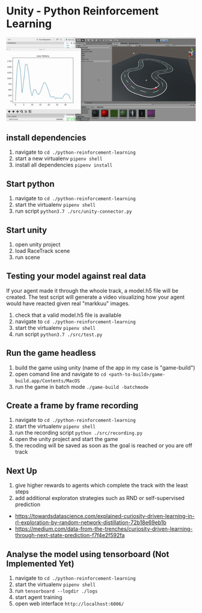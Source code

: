 # Unity - Python Reinforcement Learning

![Example](/documents/environment.gif)

## install dependencies
1. navigate to ```cd ./python-reinforcement-learning```
1. start a new virtualenv ```pipenv shell```
1. install all dependencies ```pipenv install```

## Start python
1. navigate to ```cd ./python-reinforcement-learning```
1. start the virtualenv ```pipenv shell```
1. run script ```python3.7 ./src/unity-connector.py```

## Start unity
1. open unity project
1. load RaceTrack scene
1. run scene

## Testing your model against real data
If your agent made it through the whoole track, a model.h5 file will be created. The test script will generate a video visualizing how your agent would have reacted given real "markkuu" images.

1. check that a valid model.h5 file is available
1. navigate to ```cd ./python-reinforcement-learning```
1. start the virtualenv ```pipenv shell```
1. run script ```python3.7 ./src/test.py```

## Run the game headless
1. build the game using unity (name of the app in my case is "game-build")
1. open comand line and navigate to ```cd <path-to-build>/game-build.app/Contents/MacOS```
1. run the game in batch mode ```./game-build -batchmode```

## Create a frame by frame recording
1. navigate to ```cd ./python-reinforcement-learning```
1. start the virtualenv ```pipenv shell```
1. run the recording script ```python ./src/recording.py```
1. open the unity project and start the game
1. the recoding will be saved as soon as the goal is reached or you are off track

## Next Up
1. give higher rewards to agents which complete the track with the least steps
1. add additional exploraton strategies such as RND or self-supervised prediction
- https://towardsdatascience.com/explained-curiosity-driven-learning-in-rl-exploration-by-random-network-distillation-72b18e69eb1b
- https://medium.com/data-from-the-trenches/curiosity-driven-learning-through-next-state-prediction-f7f4e2f592fa

## Analyse the model using tensorboard (Not Implemented Yet)
1. navigate to ```cd ./python-reinforcement-learning```
1. start the virtualenv ```pipenv shell```
1. run ```tensorboard --logdir ./logs```
1. start agent training
1. open web interface ```http://localhost:6006/```